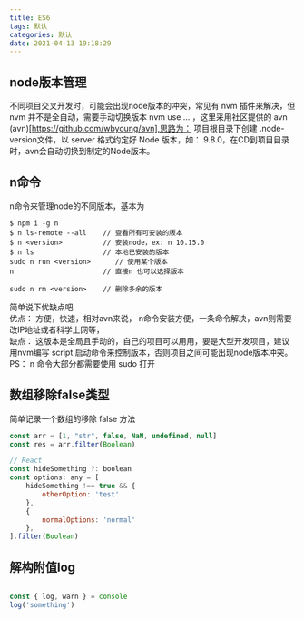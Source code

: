 ```yaml
---
title: ES6
tags: 默认
categories: 默认
date: 2021-04-13 19:18:29
---
```



## node版本管理  

不同项目交叉开发时，可能会出现node版本的冲突，常见有 nvm 插件来解决，但 nvm 并不是全自动，需要手动切换版本 nvm use ...  ，这里采用社区提供的 avn (avn)[https://github.com/wbyoung/avn],思路为： 项目根目录下创建 .node-version文件，以 server 格式约定好 Node 版本，如： 9.8.0，在CD到项目目录时，avn会自动切换到制定的Node版本。  

## n命令  

n命令来管理node的不同版本，基本为 

```
$ npm i -g n
$ n ls-remote --all    // 查看所有可安装的版本
$ n <version>          // 安装node，ex: n 10.15.0
$ n ls                 // 本地已安装的版本
sudo n run <version>      // 使用某个版本
n                      // 直接n 也可以选择版本

sudo n rm <version>    // 删除多余的版本

```  

简单说下优缺点吧   
优点： 方便，快速，相对avn来说， n命令安装方便，一条命令解决，avn则需要改IP地址或者科学上网等，   
缺点： 这版本是全局且手动的，自己的项目可以用用，要是大型开发项目，建议用nvm编写 script 启动命令来控制版本，否则项目之间可能出现node版本冲突。  
PS： n 命令大部分都需要使用 sudo 打开  


## 数组移除false类型  
简单记录一个数组的移除 false 方法  
```javascript
const arr = [1, "str", false, NaN, undefined, null]
const res = arr.filter(Boolean)

// React
const hideSomething ?: boolean
const options: any = [
    hideSomething !== true && {
        otherOption: 'test'
    },
    {
        normalOptions: 'normal'
    },
].filter(Boolean)

```


## 解构附值log

```javascript

const { log, warn } = console
log('something')

```